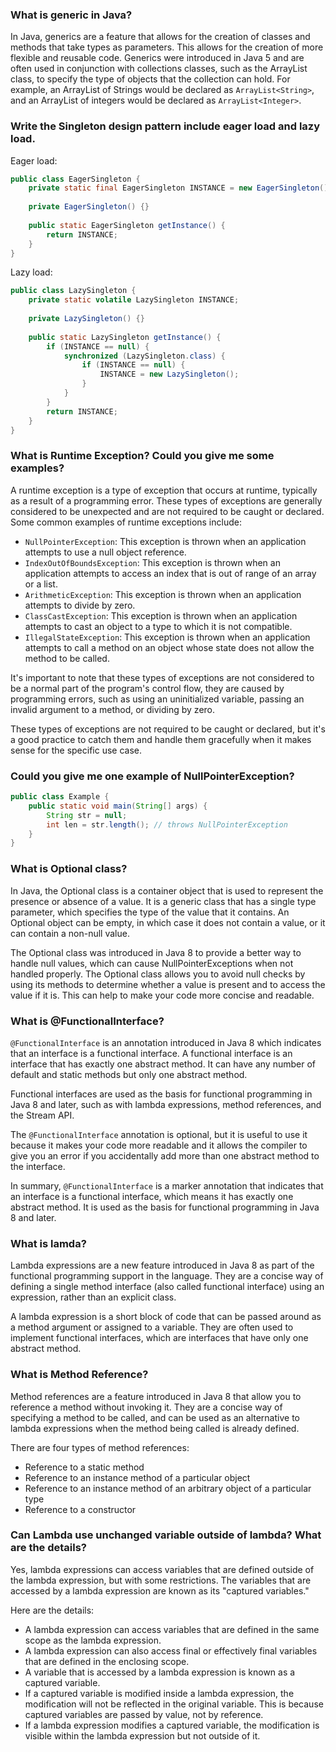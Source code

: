 ### What is generic in Java?

In Java, generics are a feature that allows for the creation of classes and methods that take types as parameters. This allows for the creation of more flexible and reusable code. Generics were introduced in Java 5 and are often used in conjunction with collections classes, such as the ArrayList class, to specify the type of objects that the collection can hold. For example, an ArrayList of Strings would be declared as `ArrayList<String>`, and an ArrayList of integers would be declared as `ArrayList<Integer>`.

### Write the Singleton design pattern include eager load and lazy load.

Eager load:

```java
public class EagerSingleton {
    private static final EagerSingleton INSTANCE = new EagerSingleton();
    
    private EagerSingleton() {}
    
    public static EagerSingleton getInstance() {
        return INSTANCE;
    }
}
```



Lazy load:

```java
public class LazySingleton {
    private static volatile LazySingleton INSTANCE;
    
    private LazySingleton() {}
    
    public static LazySingleton getInstance() {
        if (INSTANCE == null) {
            synchronized (LazySingleton.class) {
                if (INSTANCE == null) {
                    INSTANCE = new LazySingleton();
                }
            }
        }
        return INSTANCE;
    }
}
```

### What is Runtime Exception? Could you give me some examples?

A runtime exception is a type of exception that occurs at runtime, typically as a result of a programming error. These types of exceptions are generally considered to be unexpected and are not required to be caught or declared. Some common examples of runtime exceptions include:

- `NullPointerException`: This exception is thrown when an application attempts to use a null object reference.
- `IndexOutOfBoundsException`: This exception is thrown when an application attempts to access an index that is out of range of an array or a list.
- `ArithmeticException`: This exception is thrown when an application attempts to divide by zero.
- `ClassCastException`: This exception is thrown when an application attempts to cast an object to a type to which it is not compatible.
- `IllegalStateException`: This exception is thrown when an application attempts to call a method on an object whose state does not allow the method to be called.

It's important to note that these types of exceptions are not considered to be a normal part of the program's control flow, they are caused by programming errors, such as using an uninitialized variable, passing an invalid argument to a method, or dividing by zero.

These types of exceptions are not required to be caught or declared, but it's a good practice to catch them and handle them gracefully when it makes sense for the specific use case.

### Could you give me one example of NullPointerException?

```java
public class Example {
    public static void main(String[] args) {
        String str = null;
        int len = str.length(); // throws NullPointerException
    }
}
```

### What is Optional class?

In Java, the Optional class is a container object that is used to represent the presence or absence of a value. It is a generic class that has a single type parameter, which specifies the type of the value that it contains. An Optional object can be empty, in which case it does not contain a value, or it can contain a non-null value.

The Optional class was introduced in Java 8 to provide a better way to handle null values, which can cause NullPointerExceptions when not handled properly. The Optional class allows you to avoid null checks by using its methods to determine whether a value is present and to access the value if it is. This can help to make your code more concise and readable.

### What is @FunctionalInterface?

`@FunctionalInterface` is an annotation introduced in Java 8 which indicates that an interface is a functional interface. A functional interface is an interface that has exactly one abstract method. It can have any number of default and static methods but only one abstract method.

Functional interfaces are used as the basis for functional programming in Java 8 and later, such as with lambda expressions, method references, and the Stream API.

The `@FunctionalInterface` annotation is optional, but it is useful to use it because it makes your code more readable and it allows the compiler to give you an error if you accidentally add more than one abstract method to the interface.

In summary, `@FunctionalInterface` is a marker annotation that indicates that an interface is a functional interface, which means it has exactly one abstract method. It is used as the basis for functional programming in Java 8 and later.

### What is lamda?

Lambda expressions are a new feature introduced in Java 8 as part of the functional programming support in the language. They are a concise way of defining a single method interface (also called functional interface) using an expression, rather than an explicit class.

A lambda expression is a short block of code that can be passed around as a method argument or assigned to a variable. They are often used to implement functional interfaces, which are interfaces that have only one abstract method.

### What is Method Reference?

Method references are a feature introduced in Java 8 that allow you to reference a method without invoking it. They are a concise way of specifying a method to be called, and can be used as an alternative to lambda expressions when the method being called is already defined.

There are four types of method references:

- Reference to a static method
- Reference to an instance method of a particular object
- Reference to an instance method of an arbitrary object of a particular type
- Reference to a constructor

### Can Lambda use unchanged variable outside of lambda? What are the details?

Yes, lambda expressions can access variables that are defined outside of the lambda expression, but with some restrictions. The variables that are accessed by a lambda expression are known as its "captured variables."

Here are the details:

- A lambda expression can access variables that are defined in the same scope as the lambda expression.
- A lambda expression can also access final or effectively final variables that are defined in the enclosing scope.
- A variable that is accessed by a lambda expression is known as a captured variable.
- If a captured variable is modified inside a lambda expression, the modification will not be reflected in the original variable. This is because captured variables are passed by value, not by reference.
- If a lambda expression modifies a captured variable, the modification is visible within the lambda expression but not outside of it.